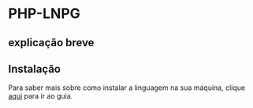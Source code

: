 # PHP-LNPG
 
## explicação breve


## Instalação

Para saber mais sobre como instalar a linguagem na sua máquina, clique [aqui](./github-pages/instalacao.md) para ir ao guia.